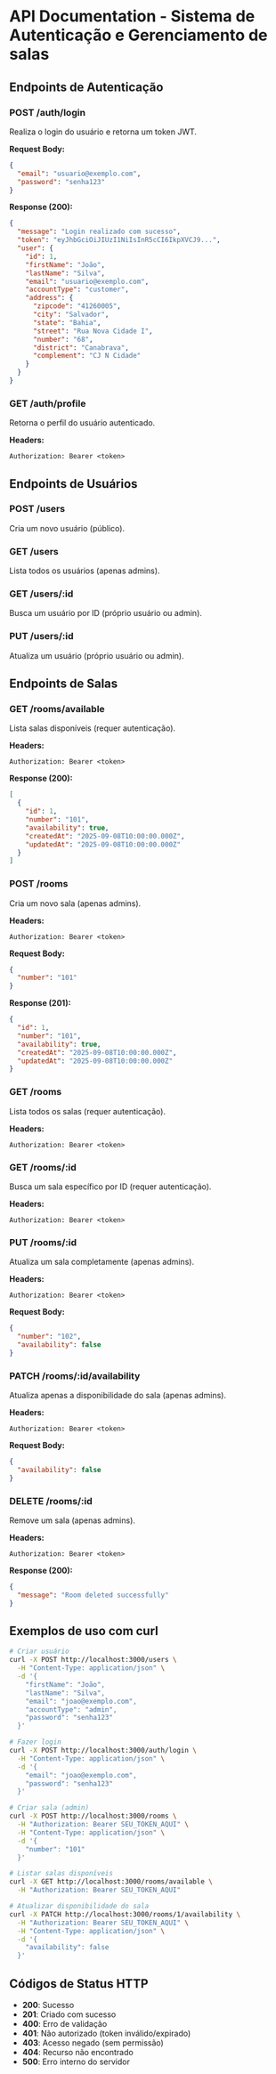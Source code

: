 # API Documentation - Sistema de Autenticação e Gerenciamento de salas

## Endpoints de Autenticação

### POST /auth/login
Realiza o login do usuário e retorna um token JWT.

**Request Body:**
```json
{
  "email": "usuario@exemplo.com",
  "password": "senha123"
}
```

**Response (200):**
```json
{
  "message": "Login realizado com sucesso",
  "token": "eyJhbGciOiJIUzI1NiIsInR5cCI6IkpXVCJ9...",
  "user": {
    "id": 1,
    "firstName": "João",
    "lastName": "Silva",
    "email": "usuario@exemplo.com",
    "accountType": "customer",
    "address": {
      "zipcode": "41260005",
      "city": "Salvador",
      "state": "Bahia",
      "street": "Rua Nova Cidade I",
      "number": "68",
      "district": "Canabrava",
      "complement": "CJ N Cidade"
    }
  }
}
```

### GET /auth/profile
Retorna o perfil do usuário autenticado.

**Headers:**
```
Authorization: Bearer <token>
```

## Endpoints de Usuários

### POST /users
Cria um novo usuário (público).

### GET /users
Lista todos os usuários (apenas admins).

### GET /users/:id
Busca um usuário por ID (próprio usuário ou admin).

### PUT /users/:id
Atualiza um usuário (próprio usuário ou admin).

## Endpoints de Salas

### GET /rooms/available
Lista salas disponíveis (requer autenticação).

**Headers:**
```
Authorization: Bearer <token>
```

**Response (200):**
```json
[
  {
    "id": 1,
    "number": "101",
    "availability": true,
    "createdAt": "2025-09-08T10:00:00.000Z",
    "updatedAt": "2025-09-08T10:00:00.000Z"
  }
]
```

### POST /rooms
Cria um novo sala (apenas admins).

**Headers:**
```
Authorization: Bearer <token>
```

**Request Body:**
```json
{
  "number": "101"
}
```

**Response (201):**
```json
{
  "id": 1,
  "number": "101",
  "availability": true,
  "createdAt": "2025-09-08T10:00:00.000Z",
  "updatedAt": "2025-09-08T10:00:00.000Z"
}
```

### GET /rooms
Lista todos os salas (requer autenticação).

**Headers:**
```
Authorization: Bearer <token>
```

### GET /rooms/:id
Busca um sala específico por ID (requer autenticação).

**Headers:**
```
Authorization: Bearer <token>
```

### PUT /rooms/:id
Atualiza um sala completamente (apenas admins).

**Headers:**
```
Authorization: Bearer <token>
```

**Request Body:**
```json
{
  "number": "102",
  "availability": false
}
```

### PATCH /rooms/:id/availability
Atualiza apenas a disponibilidade do sala (apenas admins).

**Headers:**
```
Authorization: Bearer <token>
```

**Request Body:**
```json
{
  "availability": false
}
```

### DELETE /rooms/:id
Remove um sala (apenas admins).

**Headers:**
```
Authorization: Bearer <token>
```

**Response (200):**
```json
{
  "message": "Room deleted successfully"
}
```

## Exemplos de uso com curl

```bash
# Criar usuário
curl -X POST http://localhost:3000/users \
  -H "Content-Type: application/json" \
  -d '{
    "firstName": "João",
    "lastName": "Silva",
    "email": "joao@exemplo.com",
    "accountType": "admin",
    "password": "senha123"
  }'

# Fazer login
curl -X POST http://localhost:3000/auth/login \
  -H "Content-Type: application/json" \
  -d '{
    "email": "joao@exemplo.com",
    "password": "senha123"
  }'

# Criar sala (admin)
curl -X POST http://localhost:3000/rooms \
  -H "Authorization: Bearer SEU_TOKEN_AQUI" \
  -H "Content-Type: application/json" \
  -d '{
    "number": "101"
  }'

# Listar salas disponíveis
curl -X GET http://localhost:3000/rooms/available \
  -H "Authorization: Bearer SEU_TOKEN_AQUI"

# Atualizar disponibilidade do sala
curl -X PATCH http://localhost:3000/rooms/1/availability \
  -H "Authorization: Bearer SEU_TOKEN_AQUI" \
  -H "Content-Type: application/json" \
  -d '{
    "availability": false
  }'
```

## Códigos de Status HTTP

- **200**: Sucesso
- **201**: Criado com sucesso
- **400**: Erro de validação
- **401**: Não autorizado (token inválido/expirado)
- **403**: Acesso negado (sem permissão)
- **404**: Recurso não encontrado
- **500**: Erro interno do servidor